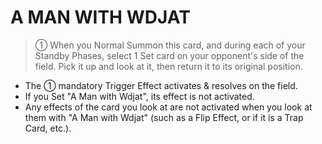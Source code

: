 # A MAN WITH WDJAT

> ① When you Normal Summon this card, and during each of your Standby Phases, select 1 Set card on your opponent's side of the field. Pick it up and look at it, then return it to its original position.

*   The ① mandatory Trigger Effect activates & resolves on the field.
*   If you Set "A Man with Wdjat", its effect is not activated.
*   Any effects of the card you look at are not activated when you look at them with "A Man with Wdjat" (such as a Flip Effect, or if it is a Trap Card, etc.).
